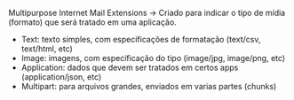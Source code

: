 
Multipurpose Internet Mail Extensions -> Criado para indicar o tipo de mídia (formato) que será tratado em uma aplicação.

- Text: texto simples, com especificações de formatação (text/csv, text/html, etc)
- Image: imagens, com especificação do tipo (image/jpg, image/png, etc)
- Application: dados que devem ser tratados em certos apps (application/json, etc)
- Multipart: para arquivos grandes, enviados em varias partes (chunks)
